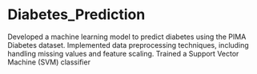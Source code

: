 # Diabetes_Prediction
Developed a machine learning model to predict diabetes using the PIMA Diabetes dataset.
Implemented data preprocessing techniques, including handling missing values and feature scaling.
Trained a Support Vector Machine (SVM) classifier
